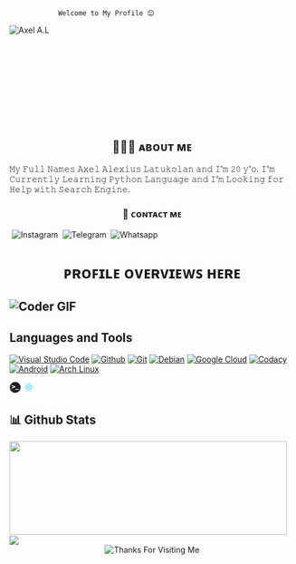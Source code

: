 
                Welcome to My Profile 😊
<!-- Footer -->
<div align="left">
<img alt="Axel A.L" height="200" width="100%" src="https://github.com/KENZO-404/Axel-A.L/raw/Axel.A.L/Profile/iamaxel.gif" width="200" height="140" align="right">
<br />

<h2 align="center">👨🏻‍💻 ᴀʙᴏᴜᴛ ᴍᴇ </h2>
𝙼𝚢 𝙵𝚞𝚕𝚕 𝙽𝚊𝚖𝚎𝚜 𝙰𝚡𝚎𝚕 𝙰𝚕𝚎𝚡𝚒𝚞𝚜 𝙻𝚊𝚝𝚞𝚔𝚘𝚕𝚊𝚗 𝚊𝚗𝚍 𝙸'𝚖 𝟸𝟶 𝚢'𝚘.
𝙸'𝚖 𝙲𝚞𝚛𝚛𝚎𝚗𝚝𝚕𝚢 𝙻𝚎𝚊𝚛𝚗𝚒𝚗𝚐 𝙿𝚢𝚝𝚑𝚘𝚗 𝙻𝚊𝚗𝚐𝚞𝚊𝚐𝚎 𝚊𝚗𝚍 𝙸’𝚖 𝙻𝚘𝚘𝚔𝚒𝚗𝚐 𝚏𝚘𝚛 𝙷𝚎𝚕𝚙 𝚠𝚒𝚝𝚑 𝚂𝚎𝚊𝚛𝚌𝚑 𝙴𝚗𝚐𝚒𝚗𝚎.

<h3 align="center">📩 ᴄᴏɴᴛᴀᴄᴛ ᴍᴇ </h3>
<img align="center" <a href="https://instagram.com/si_axeell" target="_blank"> <img src="https://img.shields.io/badge/Instagram-%23E4405F.svg?&style=for-the-badge&logo=Instagram&logoColor=white&color=071A2C" alt="Instagram"/></a>
<img align="center" <a href="https://t.me/SyndicateTwenty4" target="_blank"> <img src="https://img.shields.io/badge/Telegram-%23E4405F.svg?&style=for-the-badge&logo=Telegram&logoColor=white&color=071A2C" alt="Telegram"/></a>
<img align="center" <a href="https://wa.me/+6285717663312" target="_blank"> <img src="https://img.shields.io/badge/Whatsapp-%23E4405F.svg?&style=for-the-badge&logo=Whatsapp&logoColor=white&color=071A2C" alt="Whatsapp"/></a>


<h1 align="center"> ᴘʀᴏꜰɪʟᴇ ᴏᴠᴇʀᴠɪᴇᴡꜱ ʜᴇʀᴇ</h1>

<h2 align="left">
    <abc>
    <img src="https://media.giphy.com/media/SWoSkN6DxTszqIKEqv/giphy.gif" alt="Coder GIF" width="500">
    </abc>
</h2> 

## Languages and Tools
<a href="#"><img alt="Visual Studio Code" src="https://img.shields.io/badge/-Visual%20Studio%20Code-23A9F2?style=flat-square&logo=Visual%20Studio%20Code&logoColor=white"/></a>
<a href="#"><img alt="Github" src="https://img.shields.io/badge/-Github-181717?style=flat-square&logo=GitHub&logoColor=white"/></a>
<a href="#"><img alt="Git" src="https://img.shields.io/badge/-Git-F44D27?style=flat-square&logo=Git&logoColor=white"/></a>
<a href="#"><img alt="Debian" src="https://img.shields.io/badge/-Debian-A80030?style=flat-square&logo=Debian&logoColor=white"/></a>
<a href="#"><img alt="Google Cloud" src="https://img.shields.io/badge/-Google%20Cloud-4285F4?style=flat-square&logo=Google%20Cloud&logoColor=white"/></a>
<a href="#"><img alt="Codacy" src="https://img.shields.io/badge/-Codacy-222F29?style=flat-square&logo=Codacy&logoColor=white"/></a>
<a href="#"><img alt="Android" src="https://img.shields.io/badge/Android-3DDC84?logo=android&logoColor=white"></a>
<a href="#"><img alt="Arch Linux" src="https://img.shields.io/badge/Arch%20Linux-1793D1.svg?logo=arch-linux&logoColor=white"></a>

<code><img height="20" src="https://raw.githubusercontent.com/github/explore/80688e429a7d4ef2fca1e82350fe8e3517d3494d/topics/terminal/terminal.png"></code>
<code><img height="20" src="https://raw.githubusercontent.com/github/explore/80688e429a7d4ef2fca1e82350fe8e3517d3494d/topics/react/react.png"></code>



## 📊 Github Stats
<img align="left" width="490" height="165" src="https://github-readme-stats.vercel.app/api?username=KENZO-404&show_icons=true&hide_border=false&line_height=20&title_color=f69673&icon_color=1b93c9&show_owner=true"/>
<a href="https://github.com/KENZO-404"> <img align="center" src="https://github-readme-stats.vercel.app/api/top-langs/?username=KENZO-404&layout=compact&theme=white" /></a>

<!-- Footer -->

<div align="center">

<img height="120" alt="Thanks For Visiting Me" width="100%" src="https://raw.githubusercontent.com/KENZO-404/KENZO-404/Axel.A.L/Profile/marquee.svg" />
<br />
